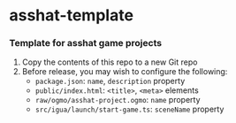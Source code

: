 # asshat-template
### Template for asshat game projects

1. Copy the contents of this repo to a new Git repo
2. Before release, you may wish to configure the following:
    - `package.json`: `name`, `description` property
    - `public/index.html`: `<title>`, `<meta>` elements
    - `raw/ogmo/asshat-project.ogmo`: `name` property
    - `src/igua/launch/start-game.ts`: `sceneName` property
